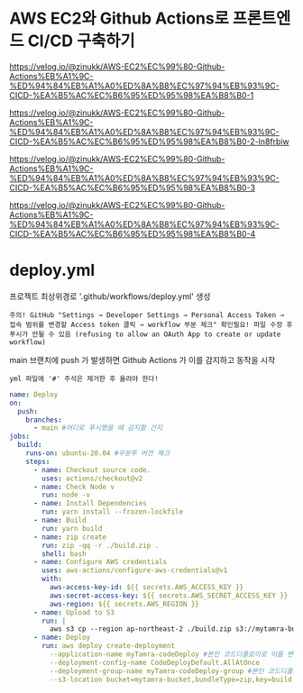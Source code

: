 # AWS EC2와 Github Actions로 프론트엔드 CI/CD 구축하기

https://velog.io/@zinukk/AWS-EC2%EC%99%80-Github-Actions%EB%A1%9C-%ED%94%84%EB%A1%A0%ED%8A%B8%EC%97%94%EB%93%9C-CICD-%EA%B5%AC%EC%B6%95%ED%95%98%EA%B8%B0-1

https://velog.io/@zinukk/AWS-EC2%EC%99%80-Github-Actions%EB%A1%9C-%ED%94%84%EB%A1%A0%ED%8A%B8%EC%97%94%EB%93%9C-CICD-%EA%B5%AC%EC%B6%95%ED%95%98%EA%B8%B0-2-ln8frbiw

https://velog.io/@zinukk/AWS-EC2%EC%99%80-Github-Actions%EB%A1%9C-%ED%94%84%EB%A1%A0%ED%8A%B8%EC%97%94%EB%93%9C-CICD-%EA%B5%AC%EC%B6%95%ED%95%98%EA%B8%B0-3

https://velog.io/@zinukk/AWS-EC2%EC%99%80-Github-Actions%EB%A1%9C-%ED%94%84%EB%A1%A0%ED%8A%B8%EC%97%94%EB%93%9C-CICD-%EA%B5%AC%EC%B6%95%ED%95%98%EA%B8%B0-4

# deploy.yml

프로젝트 최상위경로 '.github/workflows/deploy.yml' 생성

`주의! GitHub "Settings → Developer Settings → Personal Access Token → 접속 범위를 변경할 Access token 클릭 → workflow 부분 체크" 확인필요! 파일 수정 후 푸시가 안될 수 있음 (refusing to allow an OAuth App to create or update workflow)`

main 브랜치에 push 가 발생하면 Github Actions 가 이를 감지하고 동작을 시작

`yml 파일에 '#' 주석은 제거한 후 올려야 한다!`

```yml
name: Deploy
on:
  push:
    branches:
      - main #어디로 푸시했을 때 감지할 건지
jobs:
  build:
    runs-on: ubuntu-20.04 #우분투 버전 체크
    steps:
      - name: Checkout source code.
        uses: actions/checkout@v2
      - name: Check Node v
        run: node -v
      - name: Install Dependencies
        run: yarn install --frozen-lockfile
      - name: Build
        run: yarn build
      - name: zip create
        run: zip -qq -r ./build.zip .
        shell: bash
      - name: Configure AWS credentials
        uses: aws-actions/configure-aws-credentials@v1
        with:
          aws-access-key-id: ${{ secrets.AWS_ACCESS_KEY }}
          aws-secret-access-key: ${{ secrets.AWS_SECRET_ACCESS_KEY }}
          aws-region: ${{ secrets.AWS_REGION }}
      - name: Upload to S3
        run: |
          aws s3 cp --region ap-northeast-2 ./build.zip s3://mytamra-bucket/build.zip #본인 버킷 이름으로 수정
      - name: Deploy
        run: aws deploy create-deployment
          --application-name myTamra-codeDeploy #본인 코드디플로이로 이름 변경
          --deployment-config-name CodeDeployDefault.AllAtOnce
          --deployment-group-name myTamra-codeDeploy-group #본인 코드디플로이그룹으로 변경
          --s3-location bucket=mytamra-bucket,bundleType=zip,key=build.zip #본인 버킷이름으로 변경
```
